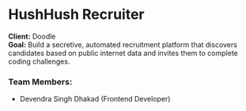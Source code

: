 # HushHush Recruiter

**Client:** Doodle  
**Goal:** Build a secretive, automated recruitment platform that discovers candidates based on public internet data and invites them to complete coding challenges.

### Team Members:
- Devendra Singh Dhakad (Frontend Developer)

